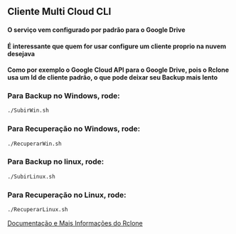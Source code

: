 ## Cliente Multi Cloud CLI



#### O serviço vem configurado por padrão para o Google Drive

#### É interessante que quem for usar configure um cliente proprio na nuvem desejava
#### Como por exemplo o Google Cloud API para o Google Drive, pois o Rclone usa um Id de cliente padrão, o que pode deixar seu Backup mais lento



### Para **Backup** no Windows, rode:
```sh
./SubirWin.sh
```
### Para **Recuperação** no Windows, rode:
```sh
./RecuperarWin.sh
```

### Para **Backup** no linux, rode:
```sh
./SubirLinux.sh
```

### Para **Recuperação** no Linux, rode:
```sh
./RecuperarLinux.sh
```

[Documentação e Mais Informações do Rclone ](https://rclone.org/)

